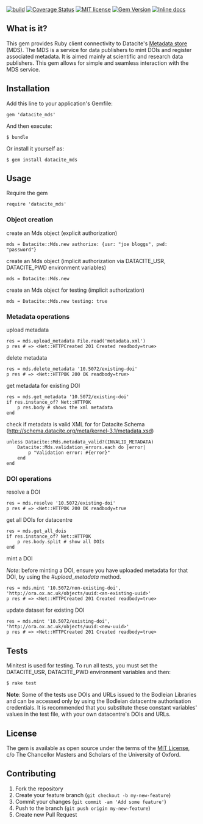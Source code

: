 [![build](https://travis-ci.org/bodleian/datacite_mds.svg)](https://travis-ci.org/bodleian/datacite_mds)
[![Coverage Status](https://coveralls.io/repos/bodleian/datacite_mds/badge.svg?branch=master&service=github)](https://coveralls.io/github/bodleian/datacite_mds?branch=master)
[![MIT license](http://img.shields.io/badge/license-MIT-brightgreen.svg)](https://github.com/bodleian/datacite_mds/blob/master/LICENSE.txt)
[![Gem Version](https://badge.fury.io/rb/datacite_mds.svg)](https://badge.fury.io/rb/datacite_mds)
[![Inline docs](http://inch-ci.org/github/bodleian/datacite_mds.svg?branch=master)](http://inch-ci.org/github/bodleian/datacite_mds)



## What is it?

This gem provides Ruby client connectivity to Datacite's [Metadata store](https://mds.datacite.org/) (MDS). The MDS is a service for data publishers to mint DOIs and register associated metadata. It is aimed mainly at scientific and research data publishers. This gem allows for simple and seamless interaction with the MDS service.



## Installation

Add this line to your application's Gemfile:

    gem 'datacite_mds'

And then execute:

    $ bundle

Or install it yourself as:

    $ gem install datacite_mds


## Usage

Require the gem

    require 'datacite_mds'

### Object creation    

create an Mds object (explicit authorization)

    mds = Datacite::Mds.new authorize: {usr: "joe bloggs", pwd: "password"}

create an Mds object (implicit authorization via DATACITE_USR, DATACITE_PWD environment variables)

    mds = Datacite::Mds.new 

create an Mds object for testing (implicit authorization)

	mds = Datacite::Mds.new testing: true    

### Metadata operations    

upload metadata

    res = mds.upload_metadata File.read('metadata.xml')
    p res # => <Net::HTTPCreated 201 Created readbody=true>

delete metadata

    res = mds.delete_metadata '10.5072/existing-doi'
    p res # => <Net::HTTPOK 200 OK readbody=true> 

get metadata for existing DOI

    res = mds.get_metadata '10.5072/existing-doi'
    if res.instance_of? Net::HTTPOK
        p res.body # shows the xml metadata
    end    

check if metadata is valid XML for for Datacite Schema (http://schema.datacite.org/meta/kernel-3.1/metadata.xsd) 

    unless Datacite::Mds.metadata_valid?(INVALID_METADATA)
        Datacite::Mds.validation_errors.each do |error|
            p "Validation error: #{error}"  
        end
    end


### DOI operations     

resolve a DOI

    res = mds.resolve '10.5072/existing-doi'
    p res # => <Net::HTTPOK 200 OK readbody=true

get all DOIs for datacentre

    res = mds.get_all_dois
    if res.instance_of? Net::HTTPOK
        p res.body.split # show all DOIs
    end

mint a DOI

*Note*: before minting a DOI, ensure you have uploaded metadata for that DOI, by using the *#upload_metadata* method.

	res = mds.mint '10.5072/non-existing-doi', 'http://ora.ox.ac.uk/objects/uuid:<an-existing-uuid>'
	p res # => <Net::HTTPCreated 201 Created readbody=true>	
	

update dataset for existing DOI

	res = mds.mint '10.5072/existing-doi', 'http://ora.ox.ac.uk/objects/uuid:<new-uuid>'	
	p res # => <Net::HTTPCreated 201 Created readbody=true>	



## Tests

Minitest is used for testing. To run all tests, you must set the DATACITE_USR, DATACITE_PWD environment variables and then: 

    $ rake test

**Note**: Some of the tests use DOIs and URLs issued to the Bodleian Libraries and can be accessed only by using the Bodleian datacentre authorisation credentials. It is recommended that you substitute these constant variables' values in the test file, with your own datacentre's DOIs and URLs.     


## License

The gem is available as open source under the terms of the [MIT License](https://en.wikipedia.org/wiki/MIT_License), c/o The Chancellor Masters and Scholars of the University of Oxford.

## Contributing

1. Fork the repository
2. Create your feature branch (`git checkout -b my-new-feature`)
3. Commit your changes (`git commit -am 'Add some feature'`)
4. Push to the branch (`git push origin my-new-feature`)
5. Create new Pull Request

